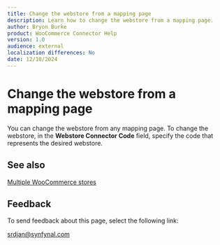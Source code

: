 ```yaml
---
title: Change the webstore from a mapping page
description: Learn how to change the webstore from a mapping page.
author: Bryon Burke
product: WooCommerce Connector Help
version: 1.0
audience: external
localization differences: No
date: 12/10/2024
---
```


<!-- markdownlint-disable MD006 MD007 MD009 MD024 MD025 MD033 -->
<!--// cspell:ignore  markdownlint allowfullscreen keyframes woocommerce webstores webstore -->

# Change the webstore from a mapping page

You can change the webstore from any mapping page. To change the webstore, in the <b>Webstore Connector Code</b> field, specify the code that represents the desired webstore.

## See also

[Multiple WooCommerce stores](multiple-woocommerce-stores.md)

## Feedback

To send feedback about this page, select the following link:

[srdjan@synfynal.com](mailto:srdjan@synfynal.com?subject=Documentation%20Feedback%20Product%20Docs:%20change-webstore-from-mapping-page)
